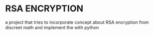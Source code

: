 # RSA ENCRYPTION

a project that tries to incorporate  concept about RSA encryption from discreet math  and implement the with python

